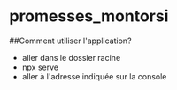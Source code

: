 # promesses_montorsi

##Comment utiliser l'application?

- aller dans le dossier racine
- npx serve
- aller à l'adresse indiquée sur la console
